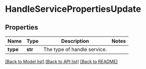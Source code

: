 # HandleServicePropertiesUpdate

## Properties
Name | Type | Description | Notes
------------ | ------------- | ------------- | -------------
**type** | **str** | The type of handle service. | 

[[Back to Model list]](../README.md#documentation-for-models) [[Back to API list]](../README.md#documentation-for-api-endpoints) [[Back to README]](../README.md)

